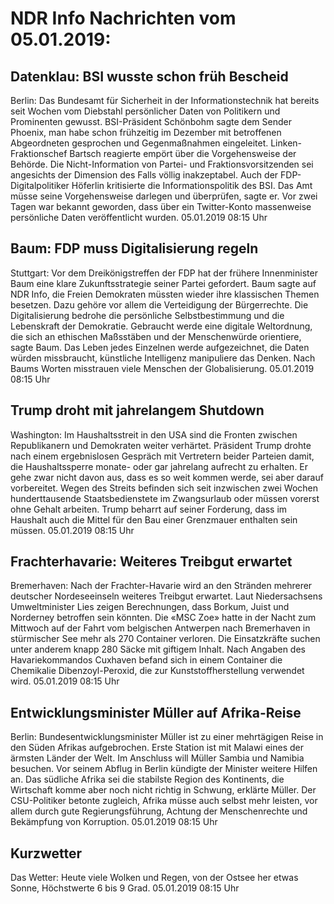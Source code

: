 # NDR Info Nachrichten vom 05.01.2019:


## Datenklau: BSI wusste schon früh Bescheid
Berlin: Das Bundesamt für Sicherheit in der Informationstechnik hat bereits seit Wochen vom Diebstahl persönlicher Daten von Politikern und Prominenten gewusst. BSI-Präsident Schönbohm sagte dem Sender Phoenix, man habe schon frühzeitig im Dezember mit betroffenen Abgeordneten gesprochen und Gegenmaßnahmen eingeleitet. Linken-Fraktionschef Bartsch reagierte empört über die Vorgehensweise der Behörde. Die Nicht-Information von Partei- und Fraktionsvorsitzenden sei angesichts der Dimension des Falls völlig inakzeptabel. Auch der FDP-Digitalpolitiker Höferlin kritisierte die Informationspolitik des BSI. Das Amt müsse seine Vorgehensweise darlegen und überprüfen, sagte er. Vor zwei Tagen war bekannt geworden, dass über ein Twitter-Konto massenweise persönliche Daten veröffentlicht wurden. 05.01.2019 08:15 Uhr 

## Baum: FDP muss Digitalisierung regeln
Stuttgart: Vor dem Dreikönigstreffen der FDP hat der frühere Innenminister Baum eine klare Zukunftsstrategie seiner Partei gefordert. Baum sagte auf NDR Info, die Freien Demokraten müssten wieder ihre klassischen Themen besetzen. Dazu gehöre vor allem die Verteidigung der Bürgerrechte. Die Digitalisierung bedrohe die persönliche Selbstbestimmung und die Lebenskraft der Demokratie. Gebraucht werde eine digitale Weltordnung, die sich an ethischen Maßsstäben und der Menschenwürde orientiere, sagte Baum. Das Leben jedes Einzelnen werde aufgezeichnet, die Daten würden missbraucht, künstliche Intelligenz manipuliere das Denken. Nach Baums Worten misstrauen viele Menschen der Globalisierung. 05.01.2019 08:15 Uhr 

## Trump droht mit jahrelangem Shutdown
Washington: Im Haushaltsstreit in den USA sind die Fronten zwischen Republikanern und Demokraten weiter verhärtet. Präsident Trump drohte nach einem ergebnislosen Gespräch mit Vertretern beider Parteien damit, die Haushaltssperre monate- oder gar jahrelang aufrecht zu erhalten. Er gehe zwar nicht davon aus, dass es so weit kommen werde, sei aber darauf vorbereitet. Wegen des Streits befinden sich seit inzwischen zwei Wochen hunderttausende Staatsbedienstete im Zwangsurlaub oder müssen vorerst ohne Gehalt arbeiten. Trump beharrt auf seiner Forderung, dass im Haushalt auch die Mittel für den Bau einer Grenzmauer enthalten sein müssen. 05.01.2019 08:15 Uhr 

## Frachterhavarie: Weiteres Treibgut erwartet
Bremerhaven: Nach der Frachter-Havarie wird an den Stränden mehrerer deutscher Nordeseeinseln weiteres Treibgut erwartet. Laut Niedersachsens Umweltminister Lies zeigen Berechnungen, dass Borkum, Juist und Norderney betroffen sein könnten. Die «MSC Zoe» hatte in der Nacht zum Mittwoch auf der Fahrt vom belgischen Antwerpen nach Bremerhaven in stürmischer See mehr als 270 Container verloren. Die Einsatzkräfte suchen unter anderem knapp 280 Säcke mit giftigem Inhalt. Nach Angaben des Havariekommandos Cuxhaven befand sich in einem Container die Chemikalie Dibenzoyl-Peroxid, die zur Kunststoffherstellung verwendet wird. 05.01.2019 08:15 Uhr 

## Entwicklungsminister Müller auf Afrika-Reise
Berlin: 	Bundesentwicklungsminister Müller ist zu einer mehrtägigen Reise in den Süden Afrikas aufgebrochen. Erste Station ist mit Malawi eines der ärmsten Länder der Welt. Im Anschluss will Müller Sambia und Namibia besuchen. Vor seinem Abflug in Berlin kündigte der Minister weitere Hilfen an. Das südliche Afrika sei die stabilste Region des Kontinents, die Wirtschaft komme aber noch nicht richtig in Schwung, erklärte Müller. Der CSU-Politiker betonte zugleich, Afrika müsse auch selbst mehr leisten, vor allem durch gute Regierungsführung, Achtung der Menschenrechte und Bekämpfung von Korruption. 05.01.2019 08:15 Uhr 

## Kurzwetter
Das Wetter: Heute viele Wolken und Regen, von der Ostsee her etwas Sonne, Höchstwerte 6 bis 9 Grad. 05.01.2019 08:15 Uhr 
